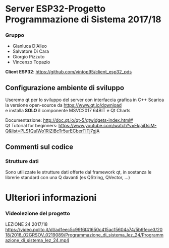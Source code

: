 # Server ESP32-Progetto Programmazione di Sistema 2017/18
### Gruppo
- Gianluca D'Alleo
- Salvatore Di Cara
- Giorgio Pizzuto
- Vincenzo Topazio

**Client ESP32**: https://github.com/vintop95/client_esp32_pds

## Configurazione ambiente di sviluppo
Useremo qt per lo sviluppo del server con interfaccia grafica in C++
Scarica la versione open-source da https://www.qt.io/download  
e installa **SOLO** il componente MSVC2017 64BIT e Qt Charts

Documentazione: http://doc.qt.io/qt-5/qtwidgets-index.html#  
Qt Tutorial for beginners: https://www.youtube.com/watch?v=EkjaiDsiM-Q&list=PLS1QulWo1RIZiBcTr5urECberTITj7gjA

## Commenti sul codice

### Strutture dati
Sono utilizzate le strutture dati offerte dal framework qt, in sostanza le librerie standard con una Q davanti (es QString, QVector, ...)


# Ulteriori informazioni
### Videolezione del progetto
LEZIONE 24 2017/18
https://video.polito.it/dl/ad1eec5c99f6f41650c415ac15604a74/5b9fece3/2018/2018_02GRSOV_0219089/Programmazione_di_sistema_lez_24/Programmazione_di_sistema_lez_24.mp4

